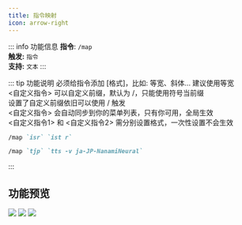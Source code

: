 ```yaml
---
title: 指令映射
icon: arrow-right
---
```


::: info 功能信息
**指令**: `/map`  
**触发:** `指令`   
**支持:** `文本`
<Badge text="指令映射❎"/> <Badge text="REPL模式❎"/>
:::

::: tip 功能说明
必须给指令添加 [格式]，比如: 等宽、斜体... 建议使用等宽  
<自定义指令> 可以自定义前缀，默认为 /，只能使用符号当前缀  
设置了自定义前缀依旧可以使用 / 触发  
<自定义指令> 会自动同步到你的菜单列表，只有你可用，全局生效  
<自定义指令1> 和 <自定义指令2> 需分别设置格式，一次性设置不会生效

<Badge text="指令示例:" type="tip"/>

```markdown
/map `isr` `ist r`
```

```markdown
/map `tjp` `tts -v ja-JP-NanamiNeural`
```

:::

## 功能预览

![](https://img.155155155.xyz/i/2024/03/66091c6924294.webp)
![](https://img.155155155.xyz/i/2024/03/66091c9865c73.webp)
![](https://img.155155155.xyz/i/2024/03/66091ca3b5d67.webp)
